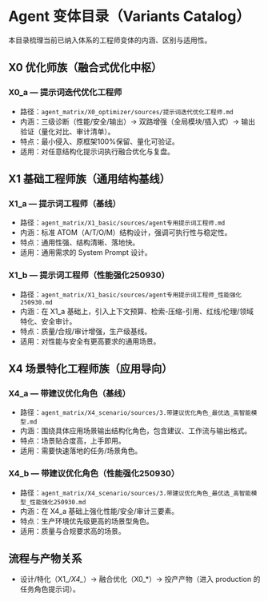 # Agent 变体目录（Variants Catalog）

本目录梳理当前已纳入体系的工程师变体的内涵、区别与适用性。

## X0 优化师族（融合式优化中枢）

### X0_a — 提示词迭代优化工程师
- 路径：`agent_matrix/X0_optimizer/sources/提示词迭代优化工程师.md`
- 内涵：三级诊断（性能/安全/输出）→ 双路增强（全局模块/插入式）→ 输出验证（量化对比、审计清单）。
- 特点：最小侵入、原框架100%保留、量化可验证。
- 适用：对任意结构化提示词执行融合优化与复盘。

## X1 基础工程师族（通用结构基线）

### X1_a — 提示词工程师（基线）
- 路径：`agent_matrix/X1_basic/sources/agent专用提示词工程师.md`
- 内涵：标准 ATOM（A/T/O/M）结构设计，强调可执行性与稳定性。
- 特点：通用性强、结构清晰、落地快。
- 适用：通用需求的 System Prompt 设计。

### X1_b — 提示词工程师（性能强化250930）
- 路径：`agent_matrix/X1_basic/sources/agent专用提示词工程师_性能强化250930.md`
- 内涵：在 X1_a 基础上，引入上下文预算、检索-压缩-引用、红线/伦理/领域特化、安全审计。
- 特点：质量/合规/审计增强，生产级基线。
- 适用：对性能与安全有更高要求的通用场景。

## X4 场景特化工程师族（应用导向）

### X4_a — 带建议优化角色（基线）
- 路径：`agent_matrix/X4_scenario/sources/3.带建议优化角色_最优选_高智能模型.md`
- 内涵：围绕具体应用场景输出结构化角色，包含建议、工作流与输出格式。
- 特点：场景贴合度高，上手即用。
- 适用：需要快速落地的任务/场景角色。

### X4_b — 带建议优化角色（性能强化250930）
- 路径：`agent_matrix/X4_scenario/sources/3.带建议优化角色_最优选_高智能模型_性能强化250930.md`
- 内涵：在 X4_a 基础上强化性能/安全/审计三要素。
- 特点：生产环境优先级更高的场景型角色。
- 适用：质量与合规要求高的场景。

## 流程与产物关系
- 设计/特化（X1_*/X4_*）→ 融合优化（X0_*）→ 投产产物（进入 production 的任务角色提示词）。
